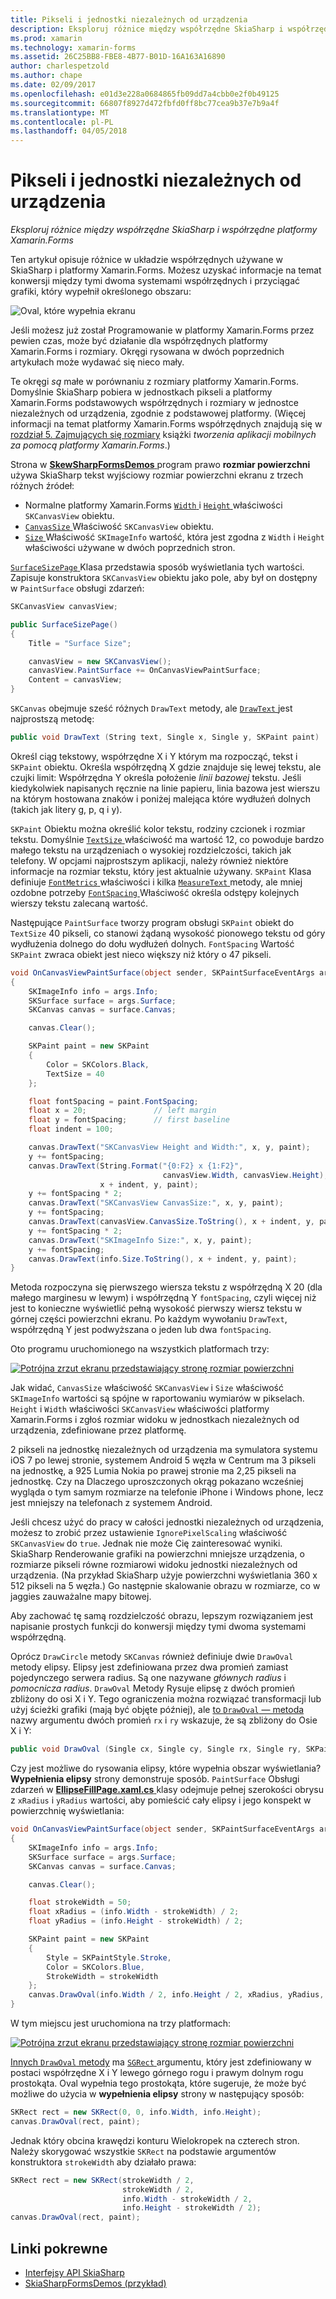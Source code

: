 ```yaml
---
title: Pikseli i jednostki niezależnych od urządzenia
description: Eksploruj różnice między współrzędne SkiaSharp i współrzędne platformy Xamarin.Forms
ms.prod: xamarin
ms.technology: xamarin-forms
ms.assetid: 26C25BB8-FBE8-4B77-B01D-16A163A16890
author: charlespetzold
ms.author: chape
ms.date: 02/09/2017
ms.openlocfilehash: e01d3e228a0684865fb09dd7a4cbb0e2f0b49125
ms.sourcegitcommit: 66807f8927d472fbfd0ff8bc77cea9b37e7b9a4f
ms.translationtype: MT
ms.contentlocale: pl-PL
ms.lasthandoff: 04/05/2018
---
```

# <a name="pixels-and-device-independent-units"></a>Pikseli i jednostki niezależnych od urządzenia

_Eksploruj różnice między współrzędne SkiaSharp i współrzędne platformy Xamarin.Forms_

Ten artykuł opisuje różnice w układzie współrzędnych używane w SkiaSharp i platformy Xamarin.Forms. Możesz uzyskać informacje na temat konwersji między tymi dwoma systemami współrzędnych i przyciągać grafiki, który wypełnił określonego obszaru:

![](pixels-images/screenfillexample.png "Oval, które wypełnia ekranu")

Jeśli możesz już został Programowanie w platformy Xamarin.Forms przez pewien czas, może być działanie dla współrzędnych platformy Xamarin.Forms i rozmiary. Okręgi rysowana w dwóch poprzednich artykułach może wydawać się nieco mały.

Te okręgi *są* małe w porównaniu z rozmiary platformy Xamarin.Forms. Domyślnie SkiaSharp pobiera w jednostkach pikseli a platformy Xamarin.Forms podstawowych współrzędnych i rozmiary w jednostce niezależnych od urządzenia, zgodnie z podstawowej platformy. (Więcej informacji na temat platformy Xamarin.Forms współrzędnych znajdują się w [rozdział 5. Zajmujących się rozmiary](~/xamarin-forms/creating-mobile-apps-xamarin-forms/summaries/chapter05.md) książki *tworzenia aplikacji mobilnych za pomocą platformy Xamarin.Forms*.)

Strona w [ **SkewSharpFormsDemos** ](https://developer.xamarin.com/samples/xamarin-forms/SkiaSharpForms/Demos/) program prawo **rozmiar powierzchni** używa SkiaSharp tekst wyjściowy rozmiar powierzchni ekranu z trzech różnych źródeł:

- Normalne platformy Xamarin.Forms [ `Width` ](https://developer.xamarin.com/api/property/Xamarin.Forms.VisualElement.Width/) i [ `Height` ](https://developer.xamarin.com/api/property/Xamarin.Forms.VisualElement.Height/) właściwości `SKCanvasView` obiektu.
- [ `CanvasSize` ](https://developer.xamarin.com/api/property/SkiaSharp.Views.Forms.SKCanvasView.CanvasSize/) Właściwość `SKCanvasView` obiektu.
- [ `Size` ](https://developer.xamarin.com/api/property/SkiaSharp.SKImageInfo.Size/) Właściwość `SKImageInfo` wartość, która jest zgodna z `Width` i `Height` właściwości używane w dwóch poprzednich stron.

[ `SurfaceSizePage` ](https://github.com/xamarin/xamarin-forms-samples/blob/master/SkiaSharpForms/Demos/Demos/SkiaSharpFormsDemos/Basics/SurfaceSizePage.cs) Klasa przedstawia sposób wyświetlania tych wartości. Zapisuje konstruktora `SKCanvasView` obiektu jako pole, aby był on dostępny w `PaintSurface` obsługi zdarzeń:

```csharp
SKCanvasView canvasView;

public SurfaceSizePage()
{
    Title = "Surface Size";

    canvasView = new SKCanvasView();
    canvasView.PaintSurface += OnCanvasViewPaintSurface;
    Content = canvasView;
}
```

`SKCanvas` obejmuje sześć różnych `DrawText` metody, ale [ `DrawText` ](https://developer.xamarin.com/api/member/SkiaSharp.SKCanvas.DrawText/p/System.String/System.Single/System.Single/SkiaSharp.SKPaint/) jest najprostszą metodę:

```csharp
public void DrawText (String text, Single x, Single y, SKPaint paint)
```

Określ ciąg tekstowy, współrzędne X i Y którym ma rozpocząć, tekst i `SKPaint` obiektu. Określa współrzędną X gdzie znajduje się lewej tekstu, ale czujki limit: Współrzędna Y określa położenie *linii bazowej* tekstu. Jeśli kiedykolwiek napisanych ręcznie na linie papieru, linia bazowa jest wierszu na którym hostowana znaków i poniżej malejąca które wydłużeń dolnych (takich jak litery g, p, q i y).

`SKPaint` Obiektu można określić kolor tekstu, rodziny czcionek i rozmiar tekstu. Domyślnie [ `TextSize` ](https://developer.xamarin.com/api/property/SkiaSharp.SKPaint.TextSize/) właściwość ma wartość 12, co powoduje bardzo małego tekstu na urządzeniach o wysokiej rozdzielczości, takich jak telefony. W opcjami najprostszym aplikacji, należy również niektóre informacje na rozmiar tekstu, który jest aktualnie używany. `SKPaint` Klasa definiuje [ `FontMetrics` ](https://developer.xamarin.com/api/property/SkiaSharp.SKPaint.FontMetrics/) właściwości i kilka [ `MeasureText` ](https://developer.xamarin.com/api/member/SkiaSharp.SKPaint.MeasureText/p/System.String/) metody, ale mniej ozdobne potrzeby [ `FontSpacing` ](https://developer.xamarin.com/api/property/SkiaSharp.SKPaint.FontSpacing/) Właściwość określa odstępy kolejnych wierszy tekstu zalecaną wartość.

Następujące `PaintSurface` tworzy program obsługi `SKPaint` obiekt do `TextSize` 40 pikseli, co stanowi żądaną wysokość pionowego tekstu od góry wydłużenia dolnego do dołu wydłużeń dolnych. `FontSpacing` Wartość `SKPaint` zwraca obiekt jest nieco większy niż który o 47 pikseli.

```csharp
void OnCanvasViewPaintSurface(object sender, SKPaintSurfaceEventArgs args)
{
    SKImageInfo info = args.Info;
    SKSurface surface = args.Surface;
    SKCanvas canvas = surface.Canvas;

    canvas.Clear();

    SKPaint paint = new SKPaint
    {
        Color = SKColors.Black,
        TextSize = 40
    };

    float fontSpacing = paint.FontSpacing;
    float x = 20;               // left margin
    float y = fontSpacing;      // first baseline
    float indent = 100;

    canvas.DrawText("SKCanvasView Height and Width:", x, y, paint);
    y += fontSpacing;
    canvas.DrawText(String.Format("{0:F2} x {1:F2}",
                                  canvasView.Width, canvasView.Height),
                    x + indent, y, paint);
    y += fontSpacing * 2;
    canvas.DrawText("SKCanvasView CanvasSize:", x, y, paint);
    y += fontSpacing;
    canvas.DrawText(canvasView.CanvasSize.ToString(), x + indent, y, paint);
    y += fontSpacing * 2;
    canvas.DrawText("SKImageInfo Size:", x, y, paint);
    y += fontSpacing;
    canvas.DrawText(info.Size.ToString(), x + indent, y, paint);
}
```

Metoda rozpoczyna się pierwszego wiersza tekstu z współrzędną X 20 (dla małego marginesu w lewym) i współrzędną Y `fontSpacing`, czyli więcej niż jest to konieczne wyświetlić pełną wysokość pierwszy wiersz tekstu w górnej części powierzchni ekranu. Po każdym wywołaniu `DrawText`, współrzędną Y jest podwyższana o jeden lub dwa `fontSpacing`.

Oto programu uruchomionego na wszystkich platformach trzy:

[![](pixels-images/surfacesize-small.png "Potrójna zrzut ekranu przedstawiający stronę rozmiar powierzchni")](pixels-images/surfacesize-large.png#lightbox "Potrójna zrzut ekranu przedstawiający powierzchni rozmiaru strony")

Jak widać, `CanvasSize` właściwość `SKCanvasView` i `Size` właściwość `SKImageInfo` wartości są spójne w raportowaniu wymiarów w pikselach. `Height` i `Width` właściwości `SKCanvasView` właściwości platformy Xamarin.Forms i zgłoś rozmiar widoku w jednostkach niezależnych od urządzenia, zdefiniowane przez platformę.

2 pikseli na jednostkę niezależnych od urządzenia ma symulatora systemu iOS 7 po lewej stronie, systemem Android 5 węzła w Centrum ma 3 pikseli na jednostkę, a 925 Lumia Nokia po prawej stronie ma 2,25 pikseli na jednostkę. Czy na Dlaczego uproszczonych okrąg pokazano wcześniej wygląda o tym samym rozmiarze na telefonie iPhone i Windows phone, lecz jest mniejszy na telefonach z systemem Android.

Jeśli chcesz użyć do pracy w całości jednostki niezależnych od urządzenia, możesz to zrobić przez ustawienie `IgnorePixelScaling` właściwość `SKCanvasView` do `true`. Jednak nie może Cię zainteresować wyniki. SkiaSharp Renderowanie grafiki na powierzchni mniejsze urządzenia, o rozmiarze pikseli równe rozmiarowi widoku jednostki niezależnych od urządzenia. (Na przykład SkiaSharp użyje powierzchni wyświetlania 360 x 512 pikseli na 5 węzła.) Go następnie skalowanie obrazu w rozmiarze, co w jaggies zauważalne mapy bitowej.

Aby zachować tę samą rozdzielczość obrazu, lepszym rozwiązaniem jest napisanie prostych funkcji do konwersji między tymi dwoma systemami współrzędną.

Oprócz `DrawCircle` metody `SKCanvas` również definiuje dwie `DrawOval` metody elipsy. Elipsy jest zdefiniowana przez dwa promień zamiast pojedynczego serwera radius. Są one nazywane *głównych radius* i *pomocnicza radius*. `DrawOval` Metody Rysuje elipsę z dwóch promień zbliżony do osi X i Y. Tego ograniczenia można rozwiązać transformacji lub użyj ścieżki grafiki (mają być objęte później), ale [to `DrawOval` — metoda](https://developer.xamarin.com/api/member/SkiaSharp.SKCanvas.DrawOval/p/System.Single/System.Single/System.Single/System.Single/SkiaSharp.SKPaint/) nazwy argumentu dwóch promień `rx` i `ry` wskazuje, że są zbliżony do Osie X i Y:

```csharp
public void DrawOval (Single cx, Single cy, Single rx, Single ry, SKPaint paint)
```

Czy jest możliwe do rysowania elipsy, które wypełnia obszar wyświetlania? **Wypełnienia elipsy** strony demonstruje sposób. `PaintSurface` Obsługi zdarzeń w [ **EllipseFillPage.xaml.cs** ](https://github.com/xamarin/xamarin-forms-samples/blob/master/SkiaSharpForms/Demos/Demos/SkiaSharpFormsDemos/Basics/EllipseFillPage.xaml.cs) klasy odejmuje pełnej szerokości obrysu z `xRadius` i `yRadius` wartości, aby pomieścić cały elipsy i jego konspekt w powierzchnię wyświetlania:

```csharp
void OnCanvasViewPaintSurface(object sender, SKPaintSurfaceEventArgs args)
{
    SKImageInfo info = args.Info;
    SKSurface surface = args.Surface;
    SKCanvas canvas = surface.Canvas;

    canvas.Clear();

    float strokeWidth = 50;
    float xRadius = (info.Width - strokeWidth) / 2;
    float yRadius = (info.Height - strokeWidth) / 2;

    SKPaint paint = new SKPaint
    {
        Style = SKPaintStyle.Stroke,
        Color = SKColors.Blue,
        StrokeWidth = strokeWidth
    };
    canvas.DrawOval(info.Width / 2, info.Height / 2, xRadius, yRadius, paint);
}
```

W tym miejscu jest uruchomiona na trzy platformach:

[![](pixels-images/ellipsefill-small.png "Potrójna zrzut ekranu przedstawiający stronę rozmiar powierzchni")](pixels-images/ellipsefill-large.png#lightbox "Potrójna zrzut ekranu przedstawiający powierzchni rozmiaru strony")

[Innych `DrawOval` metody](https://developer.xamarin.com/api/member/SkiaSharp.SKCanvas.DrawOval/p/SkiaSharp.SKRect/SkiaSharp.SKPaint/) ma [ `SGRect` ](https://developer.xamarin.com/api/type/SkiaSharp.SKRect/) argumentu, który jest zdefiniowany w postaci współrzędne X i Y lewego górnego rogu i prawym dolnym rogu prostokąta. Oval wypełnia tego prostokąta, które sugeruje, że może być możliwe do użycia w **wypełnienia elipsy** strony w następujący sposób:

```csharp
SKRect rect = new SKRect(0, 0, info.Width, info.Height);
canvas.DrawOval(rect, paint);
```

Jednak który obcina krawędzi konturu Wielokropek na czterech stron. Należy skorygować wszystkie `SKRect` na podstawie argumentów konstruktora `strokeWidth` aby działało prawa:

```csharp
SKRect rect = new SKRect(strokeWidth / 2,
                         strokeWidth / 2,
                         info.Width - strokeWidth / 2,
                         info.Height - strokeWidth / 2);
canvas.DrawOval(rect, paint);
```


## <a name="related-links"></a>Linki pokrewne

- [Interfejsy API SkiaSharp](https://developer.xamarin.com/api/root/SkiaSharp/)
- [SkiaSharpFormsDemos (przykład)](https://developer.xamarin.com/samples/xamarin-forms/SkiaSharpForms/Demos/)
